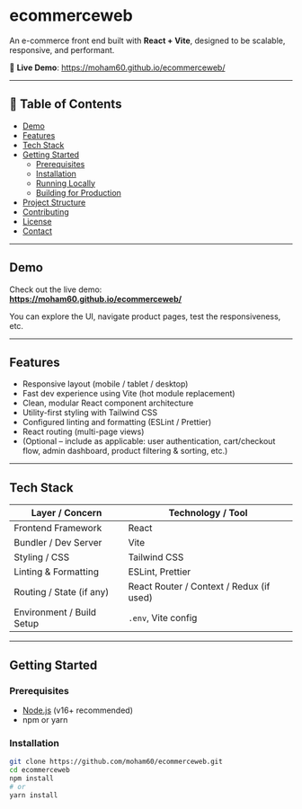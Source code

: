 # ecommerceweb

An e-commerce front end built with **React + Vite**, designed to be scalable, responsive, and performant.

🔗 **Live Demo**: https://moham60.github.io/ecommerceweb/

---

## 🧰 Table of Contents

- [Demo](#demo)  
- [Features](#features)  
- [Tech Stack](#tech-stack)  
- [Getting Started](#getting-started)  
  - [Prerequisites](#prerequisites)  
  - [Installation](#installation)  
  - [Running Locally](#running-locally)  
  - [Building for Production](#building-for-production)  
- [Project Structure](#projectstructure)  
- [Contributing](#contributing)  
- [License](#license)  
- [Contact](#contact)  

---

## Demo

Check out the live demo:  
**https://moham60.github.io/ecommerceweb/**

You can explore the UI, navigate product pages, test the responsiveness, etc.

---

## Features

- Responsive layout (mobile / tablet / desktop)  
- Fast dev experience using Vite (hot module replacement)  
- Clean, modular React component architecture  
- Utility-first styling with Tailwind CSS  
- Configured linting and formatting (ESLint / Prettier)  
- React routing (multi-page views)  
- (Optional – include as applicable: user authentication, cart/checkout flow, admin dashboard, product filtering & sorting, etc.)

---

## Tech Stack

| Layer / Concern         | Technology / Tool        |
|--------------------------|---------------------------|
| Frontend Framework       | React                     |
| Bundler / Dev Server     | Vite                      |
| Styling / CSS            | Tailwind CSS              |
| Linting & Formatting     | ESLint, Prettier           |
| Routing / State (if any) | React Router / Context / Redux (if used) |
| Environment / Build Setup | `.env`, Vite config      |

---

## Getting Started

### Prerequisites

- [Node.js](https://nodejs.org/) (v16+ recommended)  
- npm or yarn  

### Installation

```bash
git clone https://github.com/moham60/ecommerceweb.git
cd ecommerceweb
npm install
# or
yarn install
